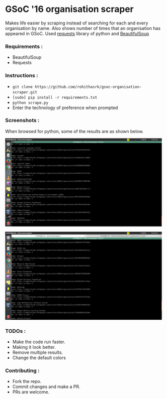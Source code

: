 # GSoC '16 organisation scraper

Makes life easier by scraping instead of searching for each and every organisation by name. Also shows number of times that an organisation has appeared in GSoC.
Used [requests](http://docs.python-requests.org/en/master/) library of python and [BeautifulSoup](https://www.crummy.com/software/BeautifulSoup/bs4/doc/)

### Requirements :
+ BeautifulSoup
+ Requests

### Instructions :
+ `git clone https://github.com/rohithasrk/gsoc-organisation-scraper.git`
+ `[sudo] pip install -r requirements.txt`
+ `python scrape.py`
+  Enter the technology of preference when prompted

### Screenshots :

When browsed for python, some of the results are as shown below.

![Python orgs 1](pyorgs.png)

![Python orgs 2](pyorgs2.png)

### TODOs :
+ Make the code run faster.
+ Making it look better.
+ Remove multiple results.
+ Change the default colors

### Contributing :
+ Fork the repo.
+ Commit changes and make a PR.
+ PRs are welcome.


